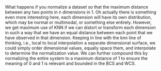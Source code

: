 What happens if you normalize a dataset so that the maximum distance between any two points in n dimensions in 1.
Oh actually there is something even more interesting here, each dimension will have its own distribution, which may be normal or multimodal, or something else entirely.
However, we get maximum use of KNN if we can distort or transform each dimension in such a way that we have an equal distance between each point that we have observed in that
dimension. Keeping in line with the knn line of thinking, i.e., local to local interpolation a separate dimensional surface, we could simply order dimensional values, equally space them, and interpolate to determine the normalization value. We can further compound this by normalizing the entire system to a maximum distance of 1 to ensure the meaning of 0 and 1 is relevant and bounded in the BCS and WCS.